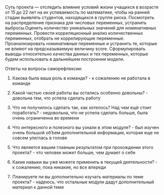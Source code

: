 Суть проекта — отследить влияние условий жизни учащихся в возрасте от 15 до 22 лет на их успеваемость по математике, чтобы на ранней стадии выявлять студентов, находящихся в группе риска. Посмотреть на распределение признака для числовых переменных, устранить выбросы.Оценить количество уникальных значений для номинативных переменных. Провести корреляционный анализ количественных переменных, отобрать не коррелирующие переменные. Проанализировать номинативные переменные и устранить те, которые не влияют на предсказываемую величину score. Сформулировать выводы относительно качества данных и тех переменных, которые будем использовать в дальнейшем построении модели.

Ответы на вопросы саморефлексии:

1. Какова была ваша роль в команде? - к сожалению не работала в команде

2. Какой частью своей работы вы остались особенно довольны? - довольна тем, что успела сделать работу

3. Что не получилось сделать так, как хотелось? Над чем ещё стоит поработать? - недовольна, что не успела сделать больше, была очень ограниченна во времени

4. Что интересного и полезного вы узнали в этом модуле? - был изучен очень большой обЪем дополнительной информации, которая еще не совсем улеглась в голове

5. Что является вашим главным результатом при прохождении этого проекта? - что человек может больше, чем думает о себе

6. Какие навыки вы уже можете применить в текущей деятельности? - к сожалению, пока никакие, но все впереди

7. Планируете ли вы дополнительно изучать материалы по теме проекта? - надеюсь, что остальные модули дадут дополнительный материал к данной теме
